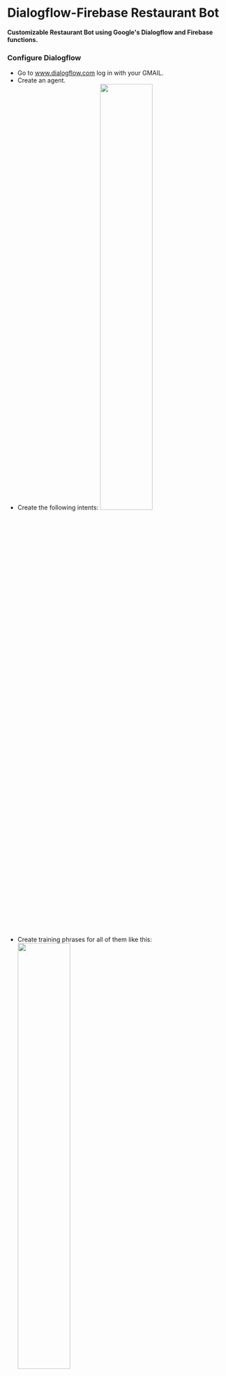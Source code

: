 # Dialogflow-Firebase Restaurant Bot

**Customizable Restaurant Bot using Google's Dialogflow and Firebase functions.**

### Configure Dialogflow <br />

- Go to www.dialogflow.com log in with your GMAIL.
- Create an agent.
- Create the following intents:
  <img src="https://github.com/ferdelamad/DialogflowFirebaseRestaurantBot/blob/master/imgs/tutorial/Intents.png" width="50%" height="50%">
- Create training phrases for all of them like this:
  <img src="https://github.com/ferdelamad/DialogflowFirebaseRestaurantBot/blob/master/imgs/tutorial/rainingP.png" width="50%" height="50%">
- Configure "Actions", "Parameters" and "Prompts" only for the **Book a table intent**:
  ![Actions and parameters](https://github.com/ferdelamad/DialogflowFirebaseRestaurantBot/blob/master/imgs/tutorial/ActionsAndParameters.png | width=200)

<br />
Go all the way to the bottom part of an Intent's page and you will see Fulfillment.<br />
Click on: "Enable webhook call for this intent".<br />
Enable this option on ALL of the intents (don't forget the Default Welcome Intent as well).
<br />

![alt text](https://github.com/ferdelamad/DialogflowFirebaseRestaurantBot/blob/master/imgs/tutorial/Fulfillment.png)

<br />
Always **SAVE** your changes on the intent's after modifying something.<br />
<br />

### Configure Firebase <br />
<br />
Go to https://firebase.google.com/ an you should be login automatically to the same GMAIL account.<br />
On the top-right click on "GO TO CONSOLE", an voila your Dialogflow project should be there already.<br />
<br />

![Firabse project](https://github.com/ferdelamad/DialogflowFirebaseRestaurantBot/blob/master/imgs/tutorial/Firebase_project.png)

<br />

**Do the following:**

- Click on your project.
- On the next page click on "Choose data sharing settings".
- Check both boxes on the pop-up window that will open and click on "Finish".
  <br />
  
### Install Firebase functions <br />
<br />
**Run: npm install -g firebase-tools**<br />
**Cd into the functions folder and run npm install**<br />
<br />
Watch the following tutorial: https://www.youtube.com/watch?v=DYfP-UIKxH0<br />
(*You won't need to NPM install anything because everything is already in the package.json of the repo*). <br />

On the same functions folder run **"firebase deploy"** to deploy your functions to handle the intents on the back-end.<br />

**Copy the Function URL**<br />
![alt text](https://github.com/ferdelamad/DialogflowFirebaseRestaurantBot/blob/master/imgs/tutorial/FunctionURL.png)

Go to your Dialogflow agent page, click on **"Fulfillment"** on the left menu.<br />
Then enable Webhook and past the link of the functions.<br />
Save the changes.
<br />

![Webhook](https://github.com/ferdelamad/DialogflowFirebaseRestaurantBot/blob/master/imgs/tutorial/Webhook.png)

<br />

**Test your bot with the simulator**
![Simulator](https://github.com/ferdelamad/DialogflowFirebaseRestaurantBot/blob/master/imgs/tutorial/Simulator.png | width=100)

You can integrate your bot with Facebook or Slack in the "Integrations" menu of your Dialogflow console.

**Happy hacking!**
